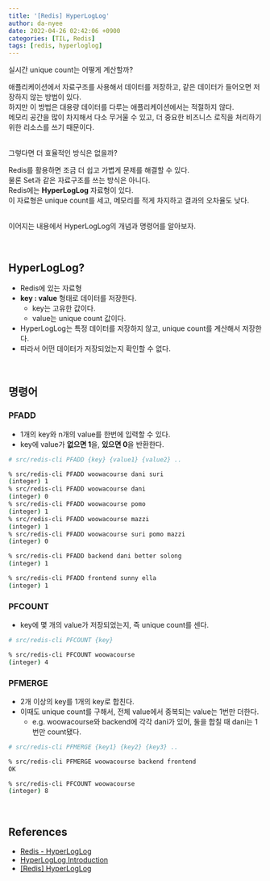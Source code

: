 ```yaml
---
title: '[Redis] HyperLogLog'
author: da-nyee
date: 2022-04-26 02:42:06 +0900
categories: [TIL, Redis]
tags: [redis, hyperloglog]
---
```


실시간 unique count는 어떻게 계산할까?<br/>

애플리케이션에서 자료구조를 사용해서 데이터를 저장하고, 같은 데이터가 들어오면 저장하지 않는 방법이 있다.<br/>
하지만 이 방법은 대용량 데이터를 다루는 애플리케이션에서는 적절하지 않다.<br/>
메모리 공간을 많이 차지해서 다소 무거울 수 있고, 더 중요한 비즈니스 로직을 처리하기 위한 리소스를 쓰기 때문이다.<br/><br/>

그렇다면 더 효율적인 방식은 없을까?<br/>

Redis를 활용하면 조금 더 쉽고 가볍게 문제를 해결할 수 있다.<br/>
물론 Set과 같은 자료구조를 쓰는 방식은 아니다.<br/>
Redis에는 <b>HyperLogLog</b> 자료형이 있다.<br/>
이 자료형은 unique count를 세고, 메모리를 적게 차지하고 결과의 오차율도 낮다.<br/><br/>

이어지는 내용에서 HyperLogLog의 개념과 명령어를 알아보자.<br/>

<br/>

## HyperLogLog?

- Redis에 있는 자료형
- <b>key : value</b> 형태로 데이터를 저장한다.
    - key는 고유한 값이다.
    - value는 unique count 값이다.
- HyperLogLog는 특정 데이터를 저장하지 않고, unique count를 계산해서 저장한다.
- 따라서 어떤 데이터가 저장되었는지 확인할 수 없다.

<br/>

## 명령어

### PFADD

- 1개의 key와 n개의 value를 한번에 입력할 수 있다.
- key에 value가 <b>없으면 1</b>을, <b>있으면 0</b>을 반환한다.

```bash
# src/redis-cli PFADD {key} {value1} {value2} ..

% src/redis-cli PFADD woowacourse dani suri
(integer) 1
% src/redis-cli PFADD woowacourse dani
(integer) 0
% src/redis-cli PFADD woowacourse pomo 
(integer) 1
% src/redis-cli PFADD woowacourse mazzi
(integer) 1
% src/redis-cli PFADD woowacourse suri pomo mazzi
(integer) 0

% src/redis-cli PFADD backend dani better solong
(integer) 1

% src/redis-cli PFADD frontend sunny ella
(integer) 1
```

### PFCOUNT

- key에 몇 개의 value가 저장되었는지, 즉 unique count를 센다.

```bash
# src/redis-cli PFCOUNT {key}

% src/redis-cli PFCOUNT woowacourse
(integer) 4
```

### PFMERGE

- 2개 이상의 key를 1개의 key로 합친다.
- 이때도 unique count를 구해서, 전체 value에서 중복되는 value는 1번만 더한다.
    - e.g. woowacourse와 backend에 각각 dani가 있어, 둘을 합칠 때 dani는 1번만 count됐다.

```bash
# src/redis-cli PFMERGE {key1} {key2} {key3} ..

% src/redis-cli PFMERGE woowacourse backend frontend
OK

% src/redis-cli PFCOUNT woowacourse
(integer) 8
```

<br/>

## References

- [Redis - HyperLogLog](https://redis.com/redis-best-practices/counting/hyperloglog/)
- [HyperLogLog Introduction](http://redisgate.kr/redis/command/hyperloglog.php)
- [[Redis] HyperLogLog](https://minholee93.tistory.com/entry/Redis-HyperLogLog)